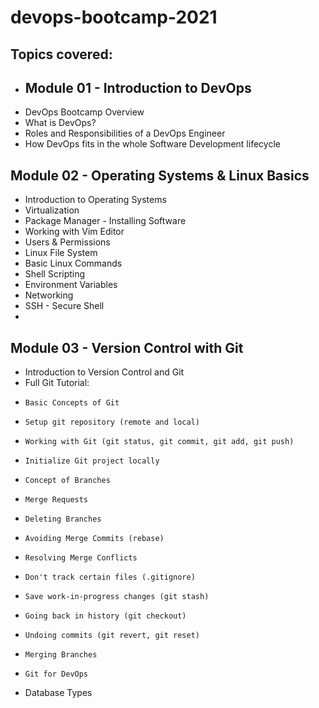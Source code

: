 # devops-bootcamp-2021

## Topics covered:
 
- ## Module 01 - Introduction to DevOps 
- DevOps Bootcamp Overview
- What is DevOps?
- Roles and Responsibilities of a DevOps Engineer
- How DevOps fits in the whole Software Development lifecycle
 
## Module 02 - Operating Systems & Linux Basics 
 
- Introduction to Operating Systems
- Virtualization
- Package Manager - Installing Software
- Working with Vim Editor
- Users & Permissions
- Linux File System
- Basic Linux Commands
- Shell Scripting
- Environment Variables
- Networking
- SSH - Secure Shell
- 
## Module 03 - Version Control with Git 
 
- Introduction to Version Control and Git
- Full Git Tutorial:
-     Basic Concepts of Git
-     Setup git repository (remote and local)
-     Working with Git (git status, git commit, git add, git push)
-     Initialize Git project locally
-     Concept of Branches
-     Merge Requests
-     Deleting Branches
-     Avoiding Merge Commits (rebase)
-     Resolving Merge Conflicts
-     Don't track certain files (.gitignore)
-     Save work-in-progress changes (git stash)
-     Going back in history (git checkout)
-     Undoing commits (git revert, git reset)
-     Merging Branches
-     Git for DevOps

- Database Types
 